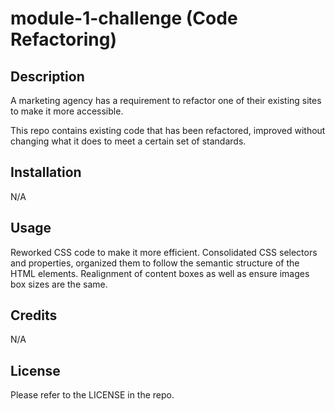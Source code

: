 # module-1-challenge (Code Refactoring)
## Description


A marketing agency has a requirement to refactor one of their existing sites to make it more accessible.

This repo contains existing code that has been refactored, improved without changing what it does to meet a certain set of standards.

## Installation

N/A

## Usage

Reworked CSS code to make it more efficient. Consolidated CSS selectors and properties, organized them to follow the semantic structure of the HTML elements. Realignment of content boxes as well as ensure images box sizes are the same. 


## Credits

N/A

## License

Please refer to the LICENSE in the repo.
